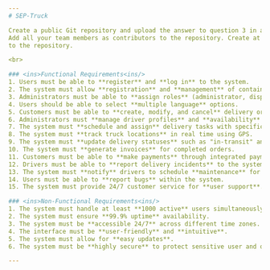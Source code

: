 ```yaml
---
# SEP-Truck

Create a public Git repository and upload the answer to question 3 in a Markdown format.
Add all your team members as contributors to the repository. Create at least 2 (TWO) commits
to the repository.

<br>

### <ins>Functional Requirements<ins/>
1. Users must be able to **register** and **log in** to the system.
2. The system must allow **registration** and **management** of container **trucks**.
3. Administrators must be able to **assign roles** (administrator, dispatcher, driver, customer) for each user.
4. Users should be able to select **multiple language** options.
5. Customers must be able to **create, modify, and cancel** delivery orders.
6. Administrators must **manage driver profiles** and **availability** based on time.
7. The system must **schedule and assign** delivery tasks with specific time slots.
8. The system must **track truck locations** in real time using GPS.
9. The system must **update delivery statuses** such as "in-transit" and "delivered."
10. The system must **generate invoices** for completed orders.
11. Customers must be able to **make payments** through integrated payment services.
12. Drivers must be able to **report delivery incidents** to the system.
13. The system must **notify** drivers to schedule **maintenance** for container trucks.
14. Users must be able to **report bugs** within the system.
15. The system must provide 24/7 customer service for **user support**.

### <ins>Non-Functional Requirements<ins/>
1. The system must handle at least **1000 active** users simultaneously.
2. The system must ensure **99.9% uptime** availability.
3. The system must be **accessible 24/7** across different time zones.
4. The interface must be **user-friendly** and **intuitive**.
5. The system must allow for **easy updates**.
6. The system must be **highly secure** to protect sensitive user and operational data.

---
```

